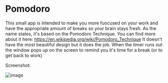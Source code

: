 # Pomodoro

This small app is intended to make you more fuocused on your work and have the appropriate amount of breaks so your brain stays fresh.
As the name states, it's based on the Pomodoro Technique. You can find more about it here: https://en.wikipedia.org/wiki/Pomodoro_Technique
It doesn't have the most beautiful design but it does the job. When the timer runs out the window pops up on the screen to remind you it's time for a break (or to get back to work)

Screenshot:

![image](https://user-images.githubusercontent.com/75262108/177404810-7e67412f-9df7-41ba-8595-156a7fe100d0.png)
